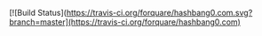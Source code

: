 [![Build Status](https://travis-ci.org/forquare/hashbang0.com.svg?branch=master](https://travis-ci.org/forquare/hashbang0.com)
